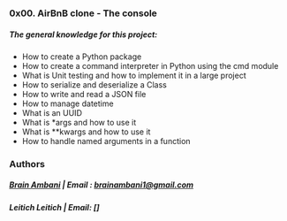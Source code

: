 ### 0x00. AirBnB clone - The console

##### The general knowledge for this project:


* How to create a Python package
* How to create a command interpreter in Python using the cmd module
* What is Unit testing and how to implement it in a large project
* How to serialize and deserialize a Class
* How to write and read a JSON file
* How to manage datetime
* What is an UUID
* What is *args and how to use it
* What is **kwargs and how to use it
* How to handle named arguments in a function

### Authors
##### [Brain Ambani](https://external.ink?to=/github.com/brian-ambani) | Email :   [brainambani1@gmail.com](mailto:brainambani1@gmail.com)
##### Leitich Leitich | Email: []
